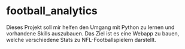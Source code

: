 # football_analytics

Dieses Projekt soll mir helfen den Umgang mit Python zu lernen und vorhandene Skills auszubauen. Das Ziel ist es eine Webapp zu bauen, 
welche verschiedene Stats zu NFL-Footballspielern darstellt.
